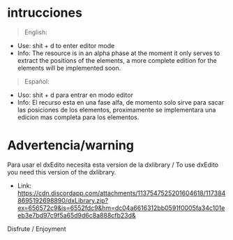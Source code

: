 # intrucciones

> English:
- Use: shit + d to enter editor mode
- Info: The resource is in an alpha phase at the moment it only serves to extract the positions of the elements, a more complete edition for the elements will be implemented soon.

> Español:
- Uso: shit + d para entrar en modo editor
- Info: El recurso esta en una fase alfa, de momento solo sirve para sacar las posiciones de los elementos, proximamente se implementara una edicion mas completa para los elementos.

# Advertencia/warning 
Para usar el dxEdito necesita esta version de la dxlibrary / 
To use dxEdito you need this version of the dxlibrary.

 - Link:
https://cdn.discordapp.com/attachments/1137547525201604618/1173848695192698890/dxLibrary.zip?ex=656572c9&is=6552fdc9&hm=dc04a6616312bb0591f0005fa34c101eeb3e7bd97c9f5a65d9d6c8a888cfb23d&


Disfrute / Enjoyment
